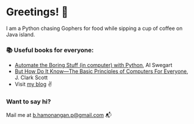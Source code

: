 # Greetings! 👋

I am a Python chasing Gophers for food while sipping a cup of coffee on Java island.

<!--
### 🛠️ Building tools:

- Quite familiar: GNU/Linux, MySQL Community, Python 3
- Currently learning: Apache2, PHP
-->

### 📚 Useful books for everyone:

- [Automate the Boring Stuff (in computer) with Python](https://automatetheboringstuff.com/), AI Swegart
- [But How Do It Know—The Basic Principles of Computers For Everyone](https://openlibrary.org/books/OL26675175M/But_How_Do_It_Know), J. Clark Scott
- Visit [my blog](https://hamonangann.github.io) :v:

<!--
### Good references:

- Automate the Boring Stuff with Python, AI Swegart
- But How Do It Know, J. Clark Scott
-->

### Want to say hi?
Mail me at [b.hamonangan.p@gmail.com](mailto:b.hamonangan.p@gmail.com) 📬
<!--
**hamonangann/hamonangann** is a ✨ _special_ ✨ repository because its `README.md` (this file) appears on your GitHub profile.

Here are some ideas to get you started:

- 🔭 I’m currently working on ...
- 🌱 I’m currently learning ...
- 👯 I’m looking to collaborate on ...
- 🤔 I’m looking for help with ...
- 💬 Ask me about ...
- 📫 How to reach me: ...
- 😄 Pronouns: ...
- ⚡ Fun fact: ...
-->
